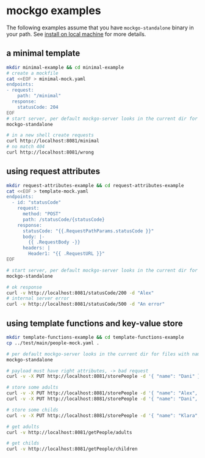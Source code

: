 # mockgo examples

The following examples assume that you have `mockgo-standalone` binary in your path.
See [install on local machine](./README.md#install-on-local-machine) for more details.

## a minimal template

```bash
mkdir minimal-example && cd minimal-example
# create a mockfile
cat <<EOF > minimal-mock.yaml
endpoints:
- request:
    path: "/minimal"
  response:
    statusCode: 204
EOF
# start server, per default mockgo-server looks in the current dir for files with names matching "*-mock.*"
mockgo-standalone

# in a new shell create requests 
curl http://localhost:8081/minimal
# no match 404
curl http://localhost:8081/wrong
```

## using request attributes

```bash
mkdir request-attributes-example && cd request-attributes-example
cat <<EOF > template-mock.yaml
endpoints:
  - id: "statusCode"
    request:
      method: "POST"
      path: /statusCode/{statusCode}
    response:
      statusCode: "{{.RequestPathParams.statusCode }}"
      body: |-
        {{ .RequestBody -}}
      headers: |
        Header1: "{{ .RequestURL }}"
EOF

# start server, per default mockgo-server looks in the current dir for files with names matching "*-mock.*"
mockgo-standalone

# ok response
curl -v http://localhost:8081/statusCode/200 -d "Alex"
# internal server error
curl -v http://localhost:8081/statusCode/500 -d "An error"
```
## using template functions and key-value store

```bash
mkdir template-functions-example && cd template-functions-example
cp ../test/main/people-mock.yaml .

# per default mockgo-server looks in the current dir for files with names matching "*-mock.*"
mockgo-standalone

# payload must have right attributes, -> bad request
curl -v -X PUT http://localhost:8081/storePeople -d '{ "name": "Dani" }'

# store some adults
curl -v -X PUT http://localhost:8081/storePeople -d '{ "name": "Alex", "age": 55 }'
curl -v -X PUT http://localhost:8081/storePeople -d '{ "name": "Dani", "age": 45 }'

# store some childs
curl -v -X PUT http://localhost:8081/storePeople -d '{ "name": "Klara", "age": 16 }'

# get adults
curl -v http://localhost:8081/getPeople/adults

# get childs
curl -v http://localhost:8081/getPeople/children
```


